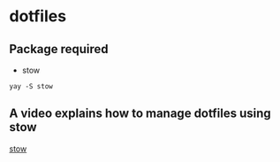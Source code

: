 # dotfiles

## Package required
- stow
```
yay -S stow 
```

## A video explains how to manage dotfiles using stow
[stow](https://youtu.be/FHuwzbpTTo0)
